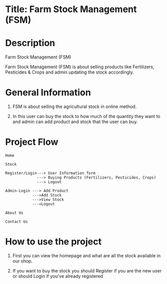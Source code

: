 # Title: Farm Stock Management (FSM)

# Description
Farm Stock Management (FSM)

Farm Stock Management (FSM) is about selling products like Fertilizers, Pesticides & Crops and admin updating the 
stock accordingly.
 
# General Information

1.  FSM is about selling the agricultural stock in online method.

2.  In this user can buy the stock to how much of the quantity they want to and admin can add product and stock 
    that the user can buy. 

# Project Flow

    Home 

    Stock

    Register/Login---> User Information form
                  ---> Buying Products (Fertilizers, Pesticides, Crops)
                  ---> Logout
    
    Admin-Login ---> Add Product
                --->Add Stock
                --->View Stock
                --->Logout
    
    About Us

    Contact Us

# How to use the project

1.  First you can view the homepage and what are all the stock available in our shop.

2.  If you want to buy the stock you should Register if you are the new user or should Login if you've already registered

